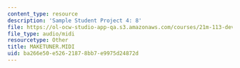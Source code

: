 ```yaml
---
content_type: resource
description: 'Sample Student Project 4: 8'
file: https://ol-ocw-studio-app-qa.s3.amazonaws.com/courses/21m-113-developing-musical-structures-fall-2002/ba266e50e52621878bb7e9975d24872d_MAKETUNER.MIDI
file_type: audio/midi
resourcetype: Other
title: MAKETUNER.MIDI
uid: ba266e50-e526-2187-8bb7-e9975d24872d
---
```

